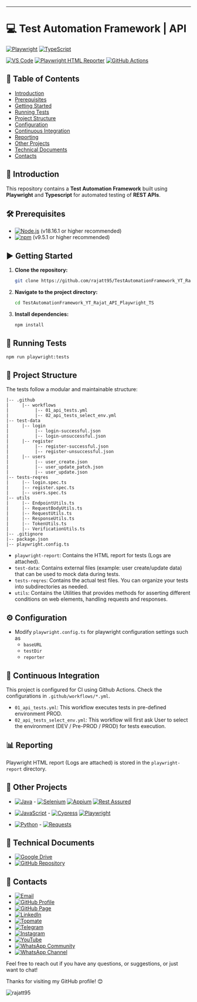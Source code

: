 <!--
    #/**
    # * @author Rajat Verma
    # * Email: rajatvermaa95@gmail.com
    # * GitHub Profile: https://github.com/rajatt95
    # * GitHub Page: https://rajatt95.github.io/
    # * LinkedIn: https://www.linkedin.com/in/rajatt95/
    # * Topmate: https://topmate.io/rajatt95
    # * Telegram: https://t.me/rajatt95
    # * Instagram: https://www.instagram.com/rajattvermaa95/
    # * YouTube: https://www.youtube.com/@rajatt95
    # * WhatsApp Community: https://chat.whatsapp.com/DVRP0ViD0YwELUKF2XMJHy
    # * WhatsApp Channel: https://whatsapp.com/channel/0029Va9XXMhJ93waOU5Xer3r
    # */
    #/***************************************************/
-->
---
# 💻 Test Automation Framework | API 

[![Playwright](https://img.shields.io/badge/Playwright-34495E?style=for-the-badge&logo=playwright&logoColor=white)](https://playwright.dev/)
[![TypeScript](https://img.shields.io/badge/TypeScript-3178C6?style=for-the-badge&logo=typescript&logoColor=white)](https://www.typescriptlang.org/)


[![VS Code](https://img.shields.io/badge/VS_Code-007ACC?style=for-the-badge&logo=visual-studio-code&logoColor=white)](https://code.visualstudio.com/)
[![Playwright HTML Reporter](https://img.shields.io/badge/Playwright%20HTML%20Reporter-<COLOR>?style=for-the-badge&logo=playwright&logoColor=white)](https://www.npmjs.com/package/playwright-html-reporter)
[![GitHub Actions](https://img.shields.io/badge/GitHub%20Actions-2088FF?style=for-the-badge&logo=github-actions&logoColor=white)](https://github.com/features/actions) 

## 📑 Table of Contents
<!-- # - [Video Tutorial](#video-tutorial) -->
- [Introduction](#introduction)
- [Prerequisites](#prerequisites)
- [Getting Started](#getting-started)
- [Running Tests](#running-tests)
- [Project Structure](#project-structure)
- [Configuration](#configuration)
- [Continuous Integration](#continuous-integration)
- [Reporting](#reporting)
- [Other Projects](#other-projects)
- [Technical Documents](#technical-documents)
- [Contacts](#contacts)

## 📖 Introduction
This repository contains a **Test Automation Framework** built using **Playwright** and **Typescript** for automated testing of **REST APIs**.

<!-- ## 🎥 Video Tutorial

<a href="https://www.youtube.com/watch?v=g0nG6aPbpl4&list=PLrBBHmoBFxBUu9G7haETpa0B03H9GnfKX"> <img src="https://img.youtube.com/vi/g0nG6aPbpl4/0.jpg" alt="Test Automation Framework | WEB | Cypress + JS" width="200"> </a>

Click on the image above to watch the tutorials. -->

## 🛠️ Prerequisites

- [![Node.js](https://img.shields.io/badge/Node.js-43853D?style=for-the-badge&logo=node.js&logoColor=white)](https://nodejs.org/) (v18.16.1 or higher recommended)
- [![npm](https://img.shields.io/badge/npm-CB3837?style=for-the-badge&logo=npm&logoColor=white)](https://www.npmjs.com/) (v9.5.1 or higher recommended)

## ▶️ Getting Started

1. **Clone the repository:**

   ```bash
   git clone https://github.com/rajatt95/TestAutomationFramework_YT_Rajat_API_Playwright_TS.git
   ```

2. **Navigate to the project directory:**

   ```bash
   cd TestAutomationFramework_YT_Rajat_API_Playwright_TS
   ```

3. **Install dependencies:**

   ```bash
   npm install
   ```

## 🚀 Running Tests

  ```bash
  npm run playwright:tests
  ```

## 📁 Project Structure

The tests follow a modular and maintainable structure:

```
|-- .github
|     |-- workflows
|          |-- 01_api_tests.yml
|          |-- 02_api_tests_select_env.yml
|-- test-data
|     |-- login
|          |-- login-successful.json
|          |-- login-unsuccessful.json
|     |-- register
|          |-- register-successful.json
|          |-- register-unsuccessful.json
|     |-- users
|          |-- user_create.json
|          |-- user_update_patch.json
|          |-- user_update.json
|-- tests-reqres
|     |-- login.spec.ts
|     |-- register.spec.ts
|     |-- users.spec.ts
|-- utils
|     |-- EndpointUtils.ts
|     |-- RequestBodyUtils.ts
|     |-- RequestUtils.ts
|     |-- ResponseUtils.ts
|     |-- TokenUtils.ts
|     |-- VerificationUtils.ts
|-- .gitignore
|-- package.json
|-- playwright.config.ts
```

- `playwright-report`: Contains the HTML report for tests (Logs are attached).
- `test-data`: Contains external files (example: user create/update data) that can be used to mock data during tests.
- `tests-reqres`: Contains the actual test files. You can organize your tests into subdirectories as needed. 
- `utils`: Contains the Utilities that provides methods for asserting different conditions on web elements, handling requests and responses.

## ⚙️ Configuration

- Modify `playwright.config.ts` for playwright configuration settings such as
  - `baseURL`
  - `testDir`
  - `reporter`

## 🔄 Continuous Integration

This project is configured for CI using Github Actions. Check the configurations in `.github/workflows/*.yml`.

- `01_api_tests.yml`: This workflow executes tests in pre-defined environment PROD.
- `02_api_tests_select_env.yml`: This workflow will first ask User to select the environment (DEV / Pre-PROD / PROD) for tests execution.

## 📊 Reporting

Playwright HTML report (Logs are attached) is stored in the `playwright-report` directory.

## 🔭 Other Projects

- [![Java](https://img.shields.io/badge/Java-007396?style=for-the-badge&logo=java&logoColor=white)](https://github.com/stars/rajatt95/lists/programming-language-java)  - 
  [![Selenium](https://img.shields.io/badge/Selenium-43B02A?style=for-the-badge&logo=selenium&logoColor=white)](https://github.com/stars/rajatt95/lists/selenium-automation-frameworks)
  [![Appium](https://img.shields.io/badge/Appium-40C4FF?style=for-the-badge&logo=appium&logoColor=white)](https://github.com/stars/rajatt95/lists/appium-automation-frameworks)
  [![Rest Assured](https://img.shields.io/badge/Rest%20Assured-5B47A5?style=for-the-badge&logo=rest-assured&logoColor=white)](https://github.com/stars/rajatt95/lists/restassured-automation-framework)

- [![JavaScript](https://img.shields.io/badge/JavaScript-F7DF1E?style=for-the-badge&logo=javascript&logoColor=black)](https://github.com/stars/rajatt95/lists/programming-language-javascript) - 
[![Cypress](https://img.shields.io/badge/Cypress-17202C?style=for-the-badge&logo=cypress&logoColor=white)](https://github.com/stars/rajatt95/lists/cypress-automation-frameworks)
[![Playwright](https://img.shields.io/badge/Playwright-34495E?style=for-the-badge&logo=playwright&logoColor=white)](https://github.com/stars/rajatt95/lists/playwright-automation-frameworks)

- [![Python](https://img.shields.io/badge/Python-3776AB?style=for-the-badge&logo=python&logoColor=white)](https://github.com/stars/rajatt95/lists/programming-language-python) -
  [![Requests](https://img.shields.io/badge/Requests-2CA5E0?style=for-the-badge&logo=python&logoColor=white)](https://github.com/stars/rajatt95/lists/requests-automation-framework)

## 📄 Technical Documents

- [![Google Drive](https://img.shields.io/badge/Google%20Drive-4285F4?style=for-the-badge&logo=google-drive&logoColor=white)](https://drive.google.com/drive/folders/1tne9pZjgWvfrS0l9tVHs6k1jnQHpTLoA?usp=sharing)
- [![GitHub Repository](https://img.shields.io/badge/GitHub-100000?style=for-the-badge&logo=github&logoColor=white)](https://github.com/rajatt95/Documents)

## 📧 Contacts

- [![Email](https://img.shields.io/badge/Email-rajatvermaa95%40gmail.com-green)](mailto:rajatvermaa95@gmail.com)
- [![GitHub Profile](https://img.shields.io/badge/GitHub-Profile-blue)](https://github.com/rajatt95)
- [![GitHub Page](https://img.shields.io/badge/GitHub-Page-lightgrey)](https://rajatt95.github.io/)
- [![LinkedIn](https://img.shields.io/badge/LinkedIn-Profile-blue)](https://www.linkedin.com/in/rajatt95)
- [![Topmate](https://img.shields.io/badge/Topmate-Profile-red)](https://topmate.io/rajatt95)
- [![Telegram](https://img.shields.io/badge/Telegram-Channel-blue)](https://t.me/rajatt95)
- [![Instagram](https://img.shields.io/badge/Instagram-Profile-orange)](https://www.instagram.com/rajattvermaa95/)
- [![YouTube](https://img.shields.io/badge/YouTube-Channel-red)](https://www.youtube.com/@rajatt95)
- [![WhatsApp Community](https://img.shields.io/badge/WhatsApp-Community-brightgreen)](https://chat.whatsapp.com/LP20xMGvxnEL88GoB58bo1)
- [![WhatsApp Channel](https://img.shields.io/badge/WhatsApp-Channel-brightgreen)](https://whatsapp.com/channel/0029Va9XXMhJ93waOU5Xer3r)

Feel free to reach out if you have any questions, or suggestions, or just want to chat!

Thanks for visiting my GitHub profile! 😊

<p align="left"> <img src="https://komarev.com/ghpvc/?username=rajatt95&label=Profile%20views&color=0e75b6&style=flat" alt="rajatt95" /> </p>
